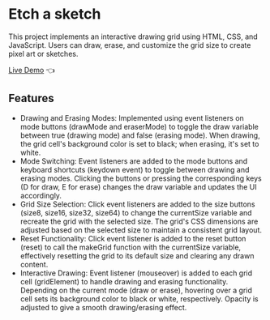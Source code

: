 # Etch a sketch

This project implements an interactive drawing grid using HTML, CSS, and JavaScript. Users can draw, erase, and customize the grid size to create pixel art or sketches.

[Live Demo](https://pmota173.github.io/Etch-a-sketch/) :point_left:

## Features

- Drawing and Erasing Modes: Implemented using event listeners on mode buttons (drawMode and eraserMode) to toggle the draw variable between true (drawing mode) and false (erasing mode). When drawing, the grid cell's background color is set to black; when erasing, it's set to white.
- Mode Switching: Event listeners are added to the mode buttons and keyboard shortcuts (keydown event) to toggle between drawing and erasing modes. Clicking the buttons or pressing the corresponding keys (D for draw, E for erase) changes the draw variable and updates the UI accordingly.
- Grid Size Selection: Click event listeners are added to the size buttons (size8, size16, size32, size64) to change the currentSize variable and recreate the grid with the selected size. The grid's CSS dimensions are adjusted based on the selected size to maintain a consistent grid layout.
- Reset Functionality: Click event listener is added to the reset button (reset) to call the makeGrid function with the currentSize variable, effectively resetting the grid to its default size and clearing any drawn content.
- Interactive Drawing: Event listener (mouseover) is added to each grid cell (gridElement) to handle drawing and erasing functionality. Depending on the current mode (draw or erase), hovering over a grid cell sets its background color to black or white, respectively. Opacity is adjusted to give a smooth drawing/erasing effect.
